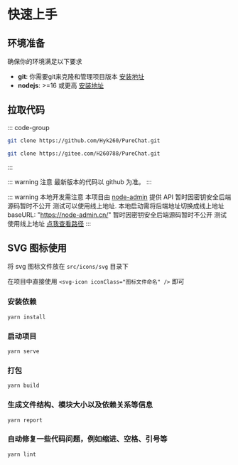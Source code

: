 # 快速上手

## 环境准备

确保你的环境满足以下要求

- **git**: 你需要git来克隆和管理项目版本 [安装地址](https://git-scm.com/)
- **nodejs**: >=16 或更高 [安装地址](https://nodejs.cn/)

## 拉取代码

::: code-group
  ```bash [GitHub]
  git clone https://github.com/Hyk260/PureChat.git
  ```
  ```bash [gitee]
  git clone https://gitee.com/H260788/PureChat.git
  ```
:::

::: warning 注意
最新版本的代码以 github 为准。
:::

::: warning 本地开发需注意
本项目由 [node-admin](https://node-admin.cn) 提供 API 暂时因密钥安全后端源码暂时不公开 测试可以使用线上地址.
本地启动需将后端地址切换成线上地址 baseURL: "https://node-admin.cn/"
暂时因密钥安全后端源码暂时不公开 测试使用线上地址
[点我查看路径](https://gitee.com/H260788/PureChat/blob/master/src/utils/http/index.js#L10) 
:::

## SVG 图标使用

将 svg 图标文件放在 `src/icons/svg` 目录下

在项目中直接使用 `<svg-icon iconClass="图标文件命名" />` 即可

### 安装依赖

```
yarn install
```

### 启动项目

```
yarn serve
```

### 打包

```
yarn build
```
### 生成文件结构、模块大小以及依赖关系等信息

```
yarn report
```

### 自动修复一些代码问题，例如缩进、空格、引号等

```
yarn lint
```